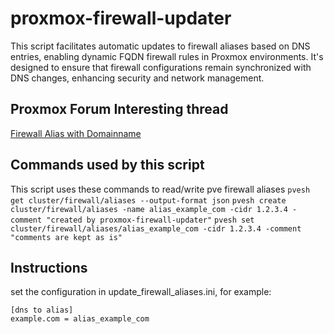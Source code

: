 # proxmox-firewall-updater
This script facilitates automatic updates to firewall aliases based on DNS entries, enabling dynamic FQDN firewall rules in Proxmox environments. It's designed to ensure that firewall configurations remain synchronized with DNS changes, enhancing security and network management.

## Proxmox Forum Interesting thread
[Firewall Alias with Domainname](https://forum.proxmox.com/threads/firewall-alias-with-domainname.43036/)

## Commands used by this script

This script uses these commands to read/write pve firewall aliases 
`pvesh get cluster/firewall/aliases --output-format json`
`pvesh create cluster/firewall/aliases -name alias_example_com -cidr 1.2.3.4 -comment "created by proxmox-firewall-updater"`
`pvesh set cluster/firewall/aliases/alias_example_com -cidr 1.2.3.4 -comment "comments are kept as is"`

## Instructions

set the configuration in update_firewall_aliases.ini, for example:

```
[dns to alias]
example.com = alias_example_com
```